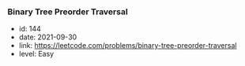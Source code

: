 ### Binary Tree Preorder Traversal

* id: 144
* date: 2021-09-30
* link: https://leetcode.com/problems/binary-tree-preorder-traversal
* level: Easy
